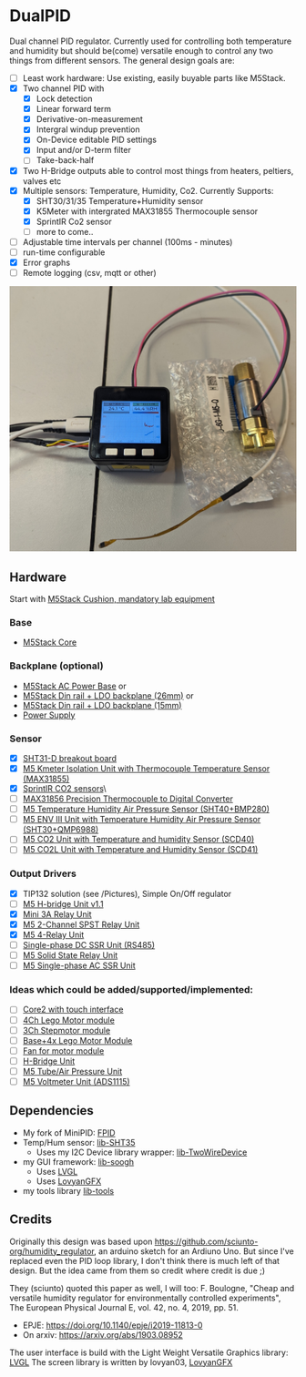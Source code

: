 # DualPID
Dual channel PID regulator. Currently used for controlling both temperature and humidity but should be(come) versatile enough to control any two things from different sensors. The general design goals are:
 * [ ] Least work hardware: Use existing, easily buyable parts like M5Stack.
 * [x] Two channel PID with
   * [x] Lock detection
   * [x] Linear forward term 
   * [x] Derivative-on-measurement
   * [x] Intergral windup prevention
   * [x] On-Device editable PID settings
   * [x] Input and/or D-term filter
   * [ ] Take-back-half
 * [x] Two H-Bridge outputs able to control most things from heaters, peltiers, valves etc
 * [x] Multiple sensors: Temperature, Humidity, Co2. Currently Supports:
   * [x] SHT30/31/35 Temperature+Humidity sensor
   * [x] K5Meter with intergrated MAX31855 Thermocouple sensor
   * [x] SprintIR Co2 sensor
   * [ ] more to come..
 * [ ] Adjustable time intervals per channel (100ms - minutes)
 * [ ] run-time configurable
 * [x] Error graphs
 * [ ] Remote logging (csv, mqtt or other)

![Current version](Pictures/PXL_20230807_150730906.jpg)

## Hardware
Start with [M5Stack Cushion, mandatory lab equipment](https://shop.m5stack.com/collections/m5-accessory/products/m5stack-cushion)

### Base
 * [M5Stack Core](https://shop.m5stack.com/collections/m5-core/products/basic-core-iot-development-kit)

### Backplane (optional)
 * [M5Stack AC Power Base](https://shop.m5stack.com/products/m5stack-ac-power-base) or
 * [M5Stack Din rail + LDO backplane (26mm)](https://shop.m5stack.com/products/base-26proto-industrial-board-module) or
 * [M5Stack Din rail + LDO backplane (15mm)](https://shop.m5stack.com/products/base15-proto-industrial-board-module)
 * [Power Supply](https://nl.farnell.com/xp-power/vel12us120-eu-ja/adaptor-ac-dc-12v-1a/dp/2524421)

### Sensor
 * [x] [SHT31-D breakout board](https://www.adafruit.com/product/2857)
 * [x] [M5 Kmeter Isolation Unit with Thermocouple Temperature Sensor (MAX31855)](https://shop.m5stack.com/collections/m5-sensor/products/kmeter-isolation-unit-with-thermocouple-temperature-sensor-max31855)
 * [x] [SprintIR CO2 sensors](https://www.co2meter.com/products/sprintir-wr-20-pct-co2-sensor)\
 * [ ] [MAX31856 Precision Thermocouple to Digital Converter](https://www.analog.com/media/en/technical-documentation/data-sheets/MAX31856.pdf)
 * [ ] [M5 Temperature Humidity Air Pressure Sensor (SHT40+BMP280)](https://shop.m5stack.com/products/env-iv-unit-with-temperature-humidity-air-pressure-sensor-sht40-bmp280?mc_cid=4195edd3e8&mc_eid=9d94b48854)
 * [ ] [M5 ENV III Unit with Temperature Humidity Air Pressure Sensor (SHT30+QMP6988)](https://shop.m5stack.com/collections/m5-sensor/products/env-iii-unit-with-temperature-humidity-air-pressure-sensor-sht30-qmp6988)
 * [ ] [M5 CO2 Unit with Temperature and humidity Sensor (SCD40)](https://shop.m5stack.com/collections/m5-sensor/products/co2-unit-with-temperature-and-humidity-sensor-scd40)
 * [ ] [M5 CO2L Unit with Temperature and Humidity Sensor (SCD41)](https://shop.m5stack.com/collections/m5-sensor/products/co2l-unit-with-temperature-and-humidity-sensor-scd41)

### Output Drivers
 * [x] TIP132 solution (see /Pictures), Simple On/Off regulator
 * [ ] [M5 H-bridge Unit v1.1](https://shop.m5stack.com/collections/m5-sensor/products/h-bridge-unit-v1-1-stm32f030)
 * [x] [Mini 3A Relay Unit](https://shop.m5stack.com/products/mini-3a-relay-unit)
 * [x] [M5 2-Channel SPST Relay Unit](https://shop.m5stack.com/collections/m5-sensor/products/2-channel-spst-relay-unit)
 * [x] [M5 4-Relay Unit](https://shop.m5stack.com/collections/m5-sensor/products/4-relay-unit)
 * [ ] [Single-phase DC SSR Unit (RS485)](https://shop.m5stack.com/collections/m5-sensor/products/single-phase-dc-ssr-unit-cdg1-1dd-10a)
 * [ ] [M5 Solid State Relay Unit](https://shop.m5stack.com/products/solid-state-relay-unit-bt136s)
 * [ ] [M5 Single-phase AC SSR Unit](https://shop.m5stack.com/products/single-phase-ac-ssr-unit-cdg1-1da-10a)

### Ideas which could be added/supported/implemented:
 * [ ] [Core2 with touch interface](https://shop.m5stack.com/products/m5stack-core2-esp32-iot-development-kit)
 * [ ] [4Ch Lego Motor module](https://shop.m5stack.com/collections/m5-module/products/lego-module)
 * [ ] [3Ch Stepmotor module](https://shop.m5stack.com/products/stepmotor-module-with-mega328p-drv8825)
 * [ ] [Base+4x Lego Motor Module](https://shop.m5stack.com/products/basex)
 * [ ] [Fan for motor module](https://shop.m5stack.com/collections/m5-module/products/fan-module-for-stepmotor)
 * [ ] [H-Bridge Unit](https://shop.m5stack.com/products/h-bridge-unitstm32f030)
 * [ ] [M5 Tube/Air Pressure Unit](https://shop.m5stack.com/collections/m5-sensor/products/tube-air-pressure-unit)
 * [ ] [M5 Voltmeter Unit (ADS1115)](https://shop.m5stack.com/collections/m5-sensor/products/voltmeter-unit-ads1115)

 ## Dependencies
 * My fork of MiniPID: [FPID](https://github.com/knifter/FPID)
 * Temp/Hum sensor: [lib-SHT35](https://github.com/knifter/lib-SHT3x)
   * Uses my I2C Device library wrapper: [lib-TwoWireDevice](https://github.com/knifter/lib-TwoWireDevice)
 * my GUI framework: [lib-soogh](https://github.com/knifter/lib-soogh)
   * Uses [LVGL](https://github.com/lvgl)
   * Uses [LovyanGFX](https://github.com/lovyan03/LovyanGFX)
 * my tools library [lib-tools](https://github.com/knifter/lib-Tools)

## Credits
Originally this design was based upon https://github.com/sciunto-org/humidity_regulator, an arduino sketch for an Ardiuno Uno. But since I've replaced even the PID loop library, I don't think there is much left of that design. But the idea came from them so credit where credit is due ;)

They (sciunto) quoted this paper as well, I will too:
F. Boulogne, "Cheap and versatile humidity regulator for environmentally controlled experiments", The European Physical Journal E, vol. 42, no. 4, 2019, pp. 51.
* EPJE: <https://doi.org/10.1140/epje/i2019-11813-0>
* On arxiv: <https://arxiv.org/abs/1903.08952>

The user interface is build with the Light Weight Versatile Graphics library: [LVGL](https://github.com/lvgl/lvgl)
The screen library is written by lovyan03, [LovyanGFX](https://github.com/lovyan03/LovyanGFX)
